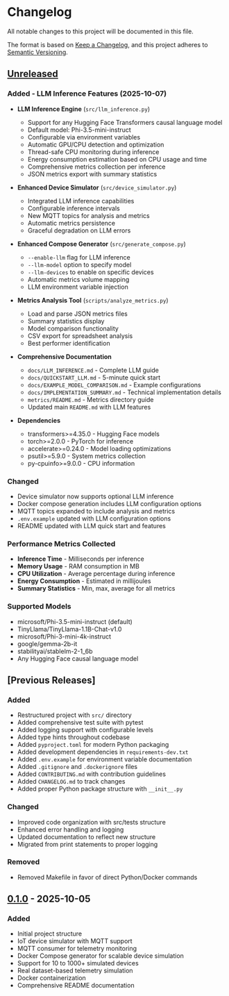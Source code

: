 # Changelog

All notable changes to this project will be documented in this file.

The format is based on [Keep a Changelog](https://keepachangelog.com/en/1.0.0/),
and this project adheres to [Semantic Versioning](https://semver.org/spec/v2.0.0.html).

## [Unreleased]

### Added - LLM Inference Features (2025-10-07)
- **LLM Inference Engine** (`src/llm_inference.py`)
  - Support for any Hugging Face Transformers causal language model
  - Default model: Phi-3.5-mini-instruct
  - Configurable via environment variables
  - Automatic GPU/CPU detection and optimization
  - Thread-safe CPU monitoring during inference
  - Energy consumption estimation based on CPU usage and time
  - Comprehensive metrics collection per inference
  - JSON metrics export with summary statistics
  
- **Enhanced Device Simulator** (`src/device_simulator.py`)
  - Integrated LLM inference capabilities
  - Configurable inference intervals
  - New MQTT topics for analysis and metrics
  - Automatic metrics persistence
  - Graceful degradation on LLM errors
  
- **Enhanced Compose Generator** (`src/generate_compose.py`)
  - `--enable-llm` flag for LLM inference
  - `--llm-model` option to specify model
  - `--llm-devices` to enable on specific devices
  - Automatic metrics volume mapping
  - LLM environment variable injection
  
- **Metrics Analysis Tool** (`scripts/analyze_metrics.py`)
  - Load and parse JSON metrics files
  - Summary statistics display
  - Model comparison functionality
  - CSV export for spreadsheet analysis
  - Best performer identification
  
- **Comprehensive Documentation**
  - `docs/LLM_INFERENCE.md` - Complete LLM guide
  - `docs/QUICKSTART_LLM.md` - 5-minute quick start
  - `docs/EXAMPLE_MODEL_COMPARISON.md` - Example configurations
  - `docs/IMPLEMENTATION_SUMMARY.md` - Technical implementation details
  - `metrics/README.md` - Metrics directory guide
  - Updated main `README.md` with LLM features
  
- **Dependencies**
  - transformers>=4.35.0 - Hugging Face models
  - torch>=2.0.0 - PyTorch for inference
  - accelerate>=0.24.0 - Model loading optimizations
  - psutil>=5.9.0 - System metrics collection
  - py-cpuinfo>=9.0.0 - CPU information

### Changed
- Device simulator now supports optional LLM inference
- Docker compose generation includes LLM configuration options
- MQTT topics expanded to include analysis and metrics
- `.env.example` updated with LLM configuration options
- README updated with LLM quick start and features

### Performance Metrics Collected
- **Inference Time** - Milliseconds per inference
- **Memory Usage** - RAM consumption in MB
- **CPU Utilization** - Average percentage during inference
- **Energy Consumption** - Estimated in millijoules
- **Summary Statistics** - Min, max, average for all metrics

### Supported Models
- microsoft/Phi-3.5-mini-instruct (default)
- TinyLlama/TinyLlama-1.1B-Chat-v1.0
- microsoft/Phi-3-mini-4k-instruct
- google/gemma-2b-it
- stabilityai/stablelm-2-1_6b
- Any Hugging Face causal language model

## [Previous Releases]

### Added
- Restructured project with `src/` directory
- Added comprehensive test suite with pytest
- Added logging support with configurable levels
- Added type hints throughout codebase
- Added `pyproject.toml` for modern Python packaging
- Added development dependencies in `requirements-dev.txt`
- Added `.env.example` for environment variable documentation
- Added `.gitignore` and `.dockerignore` files
- Added `CONTRIBUTING.md` with contribution guidelines
- Added `CHANGELOG.md` to track changes
- Added proper Python package structure with `__init__.py`

### Changed
- Improved code organization with src/tests structure
- Enhanced error handling and logging
- Updated documentation to reflect new structure
- Migrated from print statements to proper logging

### Removed
- Removed Makefile in favor of direct Python/Docker commands

## [0.1.0] - 2025-10-05

### Added
- Initial project structure
- IoT device simulator with MQTT support
- MQTT consumer for telemetry monitoring
- Docker Compose generator for scalable device simulation
- Support for 10 to 1000+ simulated devices
- Real dataset-based telemetry simulation
- Docker containerization
- Comprehensive README documentation

[Unreleased]: https://github.com/alanssoares/llm-edge-ai/compare/v0.1.0...HEAD
[0.1.0]: https://github.com/alanssoares/llm-edge-ai/releases/tag/v0.1.0
